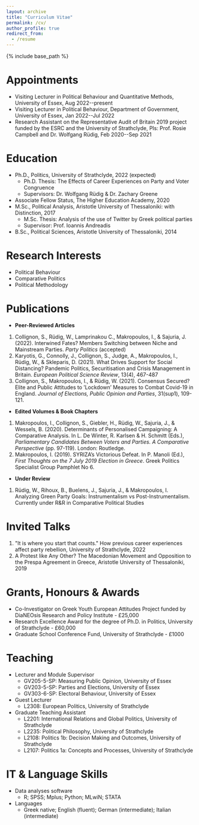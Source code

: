 ```yaml
---
layout: archive
title: "Curriculum Vitae"
permalink: /cv/
author_profile: true
redirect_from:
  - /resume
---
```


{% include base_path %}

Appointments
======
* Visiting Lecturer in Political Behaviour and Quantitative Methods, University of Essex, Aug 2022--present
* Visiting Lecturer in Political Behaviour, Department of Government, University of Essex, Jan 2022--Jul 2022
* Research Assistant on the Representative Audit of Britain 2019 project funded by the ESRC and the University of Strathclyde, PIs: Prof. Rosie Campbell and Dr. Wolfgang Rüdig, Feb 2020--Sep 2021
  
Education
======
* Ph.D., Politics, University of Strathclyde, 2022 (expected)
  * Ph.D. Thesis: The Effects of Career Experiences on Party and Voter Congruence
  * Supervisors: Dr. Wolfgang Rüdig & Dr. Zachary Greene 
* Associate Fellow Status, The Higher Education Academy, 2020
* M.Sc., Political Analysis, Aristotle University of Thessaloniki: with Distinction, 2017
  * M.Sc. Thesis: Analysis of the use of Twitter by Greek political parties
  * Supervisor: Prof. Ioannis Andreadis
* B.Sc., Political Sciences, Aristotle University of Thessaloniki, 2014

  
Research Interests
======
* Political Behaviour
* Comparative Politics
* Political Methodology

Publications
======
* **Peer-Reviewed Articles**
1. Collignon, S., Rüdig, W., Lamprinakou C., Makropoulos, I., & Sajuria, J. (2022). Interwined Fates? Members Switching between Niche and Mainstream Parties. *Party Politics* (accepted)
2. Karyotis, G., Connolly, J., Collignon, S., Judge, A., Makropoulos, I., Rüdig, W., & Skleparis, D. (2021). What Drives Support for Social Distancing? Pandemic Politics, Securitisation and Crisis Management in Britain. *European Political Science Review*, 13(4), 467-487
3. Collignon, S., Makropoulos, I., & Rüdig, W. (2021). Consensus Secured? Elite and Public Attitudes to ’Lockdown’ Measures to Combat Covid-19 in England. *Journal of Elections, Public Opinion and Parties*, 31(sup1), 109-121.

* **Edited Volumes & Book Chapters**
1. Makropoulos, I., Collignon, S., Giebler, H., Rüdig, W., Sajuria, J., & Wessels, B. (2020). Determinants of Personalised Campaigning: A Comparative Analysis. In L. De Winter, R. Karlsen & H. Schmitt (Eds.), *Parliamentary Candidates Between Voters and Parties. A Comparative Perspective* (pp. 97-119). London: Routledge.
2. Makropoulos, I. (2019). SYRIZA’s Victorious Defeat. In P. Manoli (Ed.), *First Thoughts on the 7 July 2019 Election in Greece*. Greek Politics Specialist Group Pamphlet No 6.

* **Under Review**
1. Rüdig, W., Rihoux, B., Buelens, J., Sajuria, J., & Makropoulos, I. Analyzing Green Party Goals: Instrumentalism vs Post-Instrumentalism. Currently under R&R in Comparative Political Studies

Invited Talks
======
1. "It is where you start that counts." How previous career experiences affect party rebellion, University of Strathclyde, 2022
2. A Protest like Any Other? The Macedonian Movement and Opposition to the Prespa Agreement in Greece, Aristotle University of Thessaloniki, 2019
    
Grants, Honours & Awards
======
* Co-Investigator on Greek Youth European Attitudes Project funded by DiaNEOsis
Research and Policy Institute - £25,000
* Research Excellence Award for the degree of Ph.D. in Politics, University of Strathclyde - £60,000
* Graduate School Conference Fund, University of Strathclyde - £1000

Teaching
======
* Lecturer and Module Supervisor 
  * GV205-5-SP: Measuring Public Opinion, University of Essex
  * GV203-5-SP: Parties and Elections, University of Essex 
  * GV303-6-SP: Electoral Behaviour, University of Essex
* Guest Lecturer
  * L2308: European Politics, University of Strathclyde
* Graduate Teaching Assistant
  * L2201: International Relations and Global Politics, University of Strathclyde
  * L2235: Political Philosophy, University of Strathclyde
  * L2108: Politics 1b: Decision Making and Outcomes, University of Strathclyde
  * L2107: Politics 1a: Concepts and Processes, University of Strathclyde
  
IT & Language Skills
======
* Data analyses software
  * R; SPSS; Mplus; Python; MLwiN; STATA
* Languages
  * Greek native; English (fluent); German (intermediate); Italian (intermediate)


